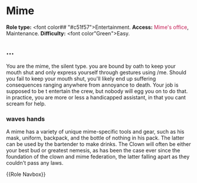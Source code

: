 # Mime
**Role type:** <font color## "#c51f57">Entertainment</font>. **Access:** <font color="#c51f57">Mime's office</font>, Maintenance. **Difficulty:** <font color"Green">Easy</font>.
## ...

You are the mime, the silent type. you are bound by oath to keep your mouth shut and only express yourself through gestures using /me. Should you fail to keep your mouth shut, you'll likely end up suffering consequences ranging anywhere from annoyance to death. Your job is supposed to be t entertain the crew, but nobody will egg you on to do that. in practice, you are more or less a handicapped assistant, in that you cant scream for help.


### waves hands

A mime has a variety of unique mime-specific tools and gear, such as his mask, uniform, backpack, and the bottle of nothing in his pack. The latter can be used by the bartender to make drinks. The Clown will often be either your best bud or greatest nemesis, as has been the case ever since the foundation of the clown and mime federation, the latter falling apart as they couldn't pass any laws.

{{Role Navbox}}